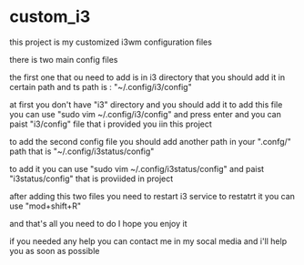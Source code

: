 # custom_i3
this project is my customized i3wm configuration files

there is two main config files

the first one that ou need to add is in i3 directory that you should add it in certain path and ts path is : "~/.config/i3/config"

at first you don't have "i3" directory and you should add it to add this file you can use "sudo vim ~/.config/i3/config" and press enter and you can paist "i3/config" file that i provided you iin this project

to add the second config file you should add another path in your ".confg/" path that is "~/.config/i3status/config"

to add it you can use "sudo vim ~/.config/i3status/config" and paist "i3status/config" that is proviided in project

after adding this two files you need to restart i3 service to restatrt it you can use "mod+shift+R"

and that's all you need to do I hope you enjoy it

if you needed any help you can contact me in my socal media and i'll help you as soon as possible

